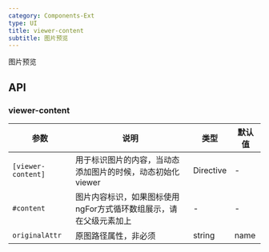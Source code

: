 ```yaml
---
category: Components-Ext
type: UI
title: viewer-content
subtitle: 图片预览
---
```


图片预览

## API

### viewer-content

| 参数 | 说明 | 类型 | 默认值 |
| --- | --- | --- | --- |
| `[viewer-content]` | 用于标识图片的内容，当动态添加图片的时候，动态初始化viewer | Directive | - |
| `#content` | 图片内容标识，如果图标使用ngFor方式循环数组展示，请在父级元素加上 | - | - |
| `originalAttr` | 原图路径属性，非必须 | string | name |
